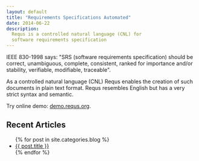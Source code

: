 ```yaml
---
layout: default
title: "Requirements Specifications Automated"
date: 2014-06-22
description:
  Requs is a controlled natural language (CNL) for
  software requirements specification
---
```


IEEE 830-1998 says: "SRS (software requirements specification) should be
correct, unambiguous, complete, consistent, ranked for importance and/or stability,
verifiable, modifiable, traceable".

As a controlled natural language (CNL) Requs enables the creation
of such documents in plain text format. Requs resembles English
but has a very strict syntax and semantic.

Try online demo: [demo.requs.org](http://demo.requs.org/).

## Recent Articles

<ul>
{% for post in site.categories.blog %}
  <li><a href="{{ post.url }}">{{ post.title }}</a></li>
{% endfor %}
</ul>
